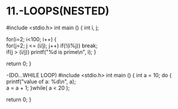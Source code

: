 # 11.-LOOPS(NESTED)
#include <stdio.h> 
  int main () 
{ 
      int i, j; 
    
   for(i=2; i<100; i++) {      
   for(j=2; j <= (i/j); j++) 
        if(!(i%j)) break;   	
        if(j > (i/j))
        printf("%d is prime\n", i); 
   } 
  
   return 0; 
}

-(DO...WHILE LOOP)
#include <stdio.h> 
  int main () 
{ 
      int a = 10; 
     do    { 
       printf("value of a: %d\n", a);       
       a = a + 1; 
   }while( a < 20 ); 
  
   return 0; 
} 

